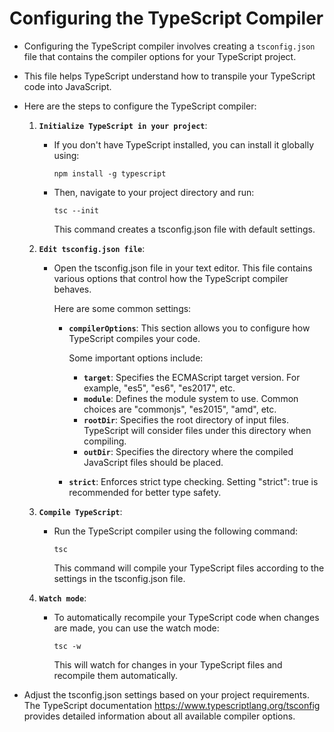 # Configuring the TypeScript Compiler

- Configuring the TypeScript compiler involves creating a `tsconfig.json` file that contains the compiler options for your TypeScript project.

- This file helps TypeScript understand how to transpile your TypeScript code into JavaScript.

- Here are the steps to configure the TypeScript compiler:

  1. **`Initialize TypeScript in your project`**:

     - If you don't have TypeScript installed, you can install it globally using:

       ```
       npm install -g typescript
       ```

     - Then, navigate to your project directory and run:

       ```
       tsc --init
       ```

       This command creates a tsconfig.json file with default settings.

  2. **`Edit tsconfig.json file`**:

     - Open the tsconfig.json file in your text editor. This file contains various options that control how the TypeScript compiler behaves.

       Here are some common settings:

       - **`compilerOptions`**: This section allows you to configure how TypeScript compiles your code.

         Some important options include:

         - **`target`**: Specifies the ECMAScript target version. For example, "es5", "es6", "es2017", etc.
         - **`module`**: Defines the module system to use. Common choices are "commonjs", "es2015", "amd", etc.
         - **`rootDir`**: Specifies the root directory of input files. TypeScript will consider files under this directory when compiling.
         - **`outDir`**: Specifies the directory where the compiled JavaScript files should be placed.

       - **`strict`**: Enforces strict type checking. Setting "strict": true is recommended for better type safety.

  3. **`Compile TypeScript`**:

     - Run the TypeScript compiler using the following command:

       ```
       tsc
       ```

       This command will compile your TypeScript files according to the settings in the tsconfig.json file.

  4. **`Watch mode`**:

     - To automatically recompile your TypeScript code when changes are made, you can use the watch mode:

       ```
       tsc -w
       ```

       This will watch for changes in your TypeScript files and recompile them automatically.

- Adjust the tsconfig.json settings based on your project requirements. The TypeScript documentation https://www.typescriptlang.org/tsconfig provides detailed information about all available compiler options.
